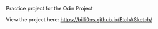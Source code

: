Practice project for the Odin Project

View the project here: https://billi0ns.github.io/EtchASketch/
